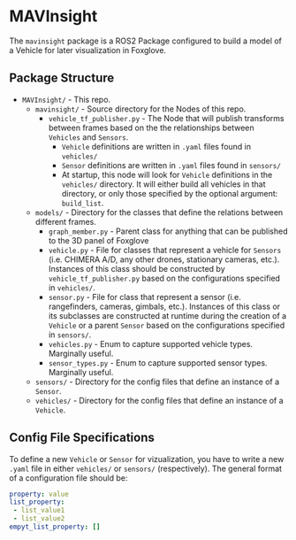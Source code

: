 # MAVInsight
The `mavinsight` package is a ROS2 Package configured to build a model of a Vehicle for later visualization in Foxglove.

## Package Structure
- `MAVInsight/` - This repo.
  - `mavinsight/` - Source directory for the Nodes of this repo.
    - `vehicle_tf_publisher.py` - The Node that will publish transforms between frames based on the the relationships between `Vehicles` and `Sensors`. 
      - `Vehicle` definitions are written in `.yaml` files found in `vehicles/`
      - `Sensor` definitions are written in `.yaml` files found in `sensors/`
      - At startup, this node will look for `Vehicle` definitions in the `vehicles/` directory. It will either build all vehicles in that directory, or only those specified by the optional argument: `build_list`.
  - `models/` - Directory for the classes that define the relations between different frames.
    - `graph_member.py` - Parent class for anything that can be published to the 3D panel of Foxglove
    - `vehicle.py` - File for classes that represent a vehicle for `Sensors` (i.e. CHIMERA A/D, any other drones, stationary cameras, etc.). Instances of this class should be constructed by `vehicle_tf_publisher.py` based on the configurations specified in `vehicles/`.
    - `sensor.py` - File for class that represent a sensor (i.e. rangefinders, cameras, gimbals, etc.). Instances of this class or its subclasses are constructed at runtime during the creation of a `Vehicle` or a parent `Sensor` based on the configurations specified in `sensors/`.
    - `vehicles.py` - Enum to capture supported vehicle types. Marginally useful.
    - `sensor_types.py` - Enum to capture supported sensor types. Marginally useful.
  - `sensors/` - Directory for the config files that define an instance of a `Sensor`.
  - `vehicles/` - Directory for the config files that define an instance of a `Vehicle`.

## Config File Specifications
To define a new `Vehicle` or `Sensor` for vizualization, you have to write a new `.yaml` file in either `vehicles/` or `sensors/` (respectively). 
The general format of a configuration file should be:
```config.yaml
property: value
list_property:
 - list_value1
 - list_value2
empyt_list_property: []
```
